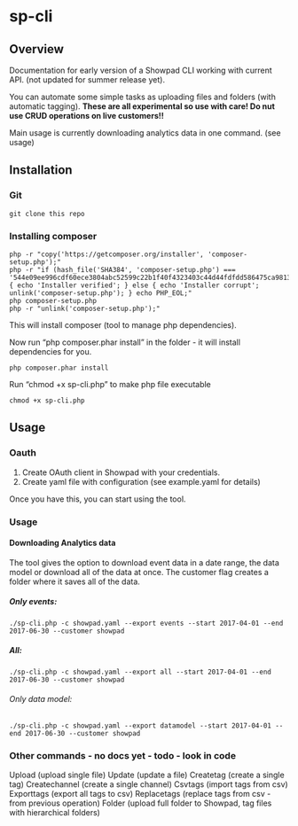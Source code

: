 
# sp-cli

## Overview
Documentation for early version of a Showpad CLI working with current API. (not updated for summer release yet).

You can automate some simple tasks as uploading files and folders (with automatic tagging). **These are all experimental so use with care! Do nut use CRUD operations on live customers!!**

Main usage is currently downloading analytics data in one command. (see usage)

## Installation
### Git

    git clone this repo

### Installing composer

    php -r "copy('https://getcomposer.org/installer', 'composer-setup.php');"
    php -r "if (hash_file('SHA384', 'composer-setup.php') === '544e09ee996cdf60ece3804abc52599c22b1f40f4323403c44d44fdfdd586475ca9813a858088ffbc1f233e9b180f061') { echo 'Installer verified'; } else { echo 'Installer corrupt'; unlink('composer-setup.php'); } echo PHP_EOL;"
    php composer-setup.php
    php -r "unlink('composer-setup.php');"


This will install composer (tool to manage php dependencies).

Now run “php composer.phar install” in the folder - it will install dependencies for you.

    php composer.phar install


Run “chmod +x sp-cli.php” to make php file executable

    chmod +x sp-cli.php

## Usage
### Oauth

 1. Create OAuth client in Showpad with your credentials.
 2. Create yaml file with configuration (see example.yaml for details)


Once you have this, you can start using the tool.
### Usage

#### Downloading Analytics data
The tool gives the option to download event data in a date range, the data model or download all of the data at once. The customer flag creates a folder where it saves all of the data.

##### Only events:

    ./sp-cli.php -c showpad.yaml --export events --start 2017-04-01 --end 2017-06-30 --customer showpad

##### All:

    ./sp-cli.php -c showpad.yaml --export all --start 2017-04-01 --end 2017-06-30 --customer showpad

###### Only data model:

    ./sp-cli.php -c showpad.yaml --export datamodel --start 2017-04-01 --end 2017-06-30 --customer showpad

### Other commands - no docs yet - todo - look in code

Upload  (upload single file)
Update (update a file)
Createtag (create a single tag)
Createchannel (create a single channel)
Csvtags (import tags from csv)
Exporttags  (export all tags to csv)
Replacetags (replace tags from csv - from previous operation)
Folder (upload full folder to Showpad, tag files with hierarchical folders)
